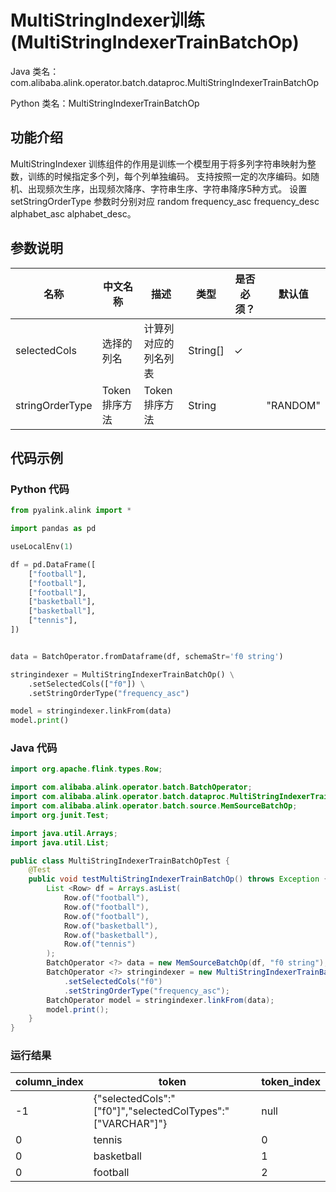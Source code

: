 # MultiStringIndexer训练 (MultiStringIndexerTrainBatchOp)
Java 类名：com.alibaba.alink.operator.batch.dataproc.MultiStringIndexerTrainBatchOp

Python 类名：MultiStringIndexerTrainBatchOp


## 功能介绍
MultiStringIndexer 训练组件的作用是训练一个模型用于将多列字符串映射为整数，训练的时候指定多个列，每个列单独编码。
支持按照一定的次序编码。如随机、出现频次生序，出现频次降序、字符串生序、字符串降序5种方式。
设置 setStringOrderType 参数时分别对应 random frequency_asc frequency_desc alphabet_asc alphabet_desc。

## 参数说明


| 名称 | 中文名称 | 描述 | 类型 | 是否必须？ | 默认值 |
| --- | --- | --- | --- | --- | --- |
| selectedCols | 选择的列名 | 计算列对应的列名列表 | String[] | ✓ |  |
| stringOrderType | Token排序方法 | Token排序方法 | String |  | "RANDOM" |



## 代码示例
### Python 代码
```python
from pyalink.alink import *

import pandas as pd

useLocalEnv(1)

df = pd.DataFrame([
    ["football"],
    ["football"],
    ["football"],
    ["basketball"],
    ["basketball"],
    ["tennis"],
])


data = BatchOperator.fromDataframe(df, schemaStr='f0 string')

stringindexer = MultiStringIndexerTrainBatchOp() \
    .setSelectedCols(["f0"]) \
    .setStringOrderType("frequency_asc")

model = stringindexer.linkFrom(data)
model.print()
```
### Java 代码
```java
import org.apache.flink.types.Row;

import com.alibaba.alink.operator.batch.BatchOperator;
import com.alibaba.alink.operator.batch.dataproc.MultiStringIndexerTrainBatchOp;
import com.alibaba.alink.operator.batch.source.MemSourceBatchOp;
import org.junit.Test;

import java.util.Arrays;
import java.util.List;

public class MultiStringIndexerTrainBatchOpTest {
	@Test
	public void testMultiStringIndexerTrainBatchOp() throws Exception {
		List <Row> df = Arrays.asList(
			Row.of("football"),
			Row.of("football"),
			Row.of("football"),
			Row.of("basketball"),
			Row.of("basketball"),
			Row.of("tennis")
		);
		BatchOperator <?> data = new MemSourceBatchOp(df, "f0 string");
		BatchOperator <?> stringindexer = new MultiStringIndexerTrainBatchOp()
			.setSelectedCols("f0")
			.setStringOrderType("frequency_asc");
		BatchOperator model = stringindexer.linkFrom(data);
		model.print();
	}
}
```

### 运行结果



column_index|token|token_index
------------|-----|-----------
-1|{"selectedCols":"[\"f0\"]","selectedColTypes":"[\"VARCHAR\"]"}|null
0|tennis|0
0|basketball|1
0|football|2
